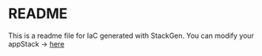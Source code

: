 # README
This is a readme file for IaC generated with StackGen.
You can modify your appStack -> [here](http://main.dev.stackgen.com/appstacks/9b95aaf7-a306-43a4-9659-cdd2a3a81c0c)

